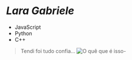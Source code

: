 # ***Lara Gabriele***

- JavaScript
- Python
- C++
> Tendi foi tudo confia...
![O quê que é isso-](https://picsum.photos/536/354)

